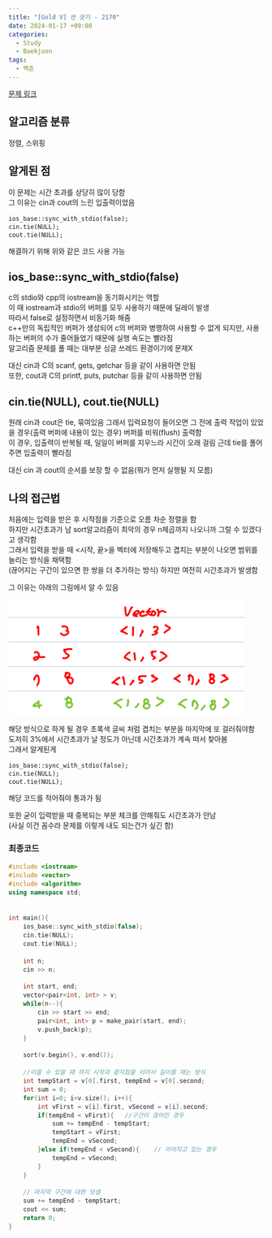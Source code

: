 ```yaml
---
title: "[Gold V] 선 긋기 - 2170"
date: 2024-01-17 +09:00
categories:
  - Study
  - Baekjoon
tags:
  - 백준
---
```

[문제 링크](https://www.acmicpc.net/problem/2170)

## 알고리즘 분류
정렬, 스위핑

## 알게된 점
이 문제는 시간 초과를 상당히 많이 당함    
그 이유는 cin과 cout의 느린 입출력이었음
```
ios_base::sync_with_stdio(false);
cin.tie(NULL);
cout.tie(NULL);
```
해결하기 위해 위와 같은 코드 사용 가능   

## ios_base::sync_with_stdio(false)
c의 stdio와 cpp의 iostream을 동기화시키는 역할   
이 때 iostream과 stdio의 버퍼를 모두 사용하기 때문에 딜레이 발생   
따라서 false로 설정하면서 비동기화 해줌   
c++만의 독립적인 버퍼가 생성되어 c의 버퍼와 병행하여 사용할 수 없게 되지만, 사용하는 버퍼의 수가 줄어들었기 때문에 실행 속도는 빨라짐    
알고리즘 문제를 풀 때는 대부분 싱글 쓰레드 환경이기에 문제X

대신 cin과 C의 scanf, gets, getchar 등을 같이 사용하면 안됨     
또한, cout과 C의 printf, puts, putchar 등을 같이 사용하면 안됨  


## cin.tie(NULL), cout.tie(NULL)
원래 cin과 cout은 tie, 묶여있음
그래서 입력요청이 들어오면 그 전에 출력 작업이 있었을 경우(출력 버퍼에 내용이 있는 경우) 버퍼를 비워(flush) 출력함   
이 경우, 입출력이 반복될 때, 일일이 버퍼를 지우느라 시간이 오래 걸림
근데 tie를 풀어주면 입출력이 빨라짐   

대신 cin 과 cout의 순서를 보장 할 수 없음(뭐가 먼저 실행될 지 모름)

## 나의 접근법
처음에는 입력을 받은 후 시작점을 기준으로 오름 차순 정렬을 함   
하지만 시간초과가 남 sort알고리즘이 최악의 경우 n제곱까지 나오니까 그럴 수 있겠다고 생각함      
그래서 입력을 받을 때 <시작, 끝>을 벡터에 저장해두고 겹치는 부분이 나오면 범위를 늘리는 방식을 채택함    
(끊어지는 구간이 있으면 한 쌍을 더 추가하는 방식)
하지만 여전히 시간초과가 발생함   

그 이유는 아래의 그림에서 알 수 있음 

![2024-01-17-BOJ-2170](images/2024-01-17-BOJ-2170.png)

해당 방식으로 하게 될 경우 초록색 글씨 처럼 겹치는 부분을 마지막에 또 걸러줘야함    
도저히 3%에서 시간초과가 날 정도가 아닌데 시간초과가 계속 떠서 찾아봄   
그래서 알게된게 
```
ios_base::sync_with_stdio(false);
cin.tie(NULL);
cout.tie(NULL);
```
해당 코드를 적어줘야 통과가 됨

또한 굳이 입력받을 때 중복되는 부분 체크를 안해줘도 시간초과가 안남   
(사실 이건 꼼수라 문제를 이렇게 내도 되는건가 싶긴 함)


### 최종코드
```c++
#include <iostream>
#include <vector>
#include <algorithm>
using namespace std;


int main(){
    ios_base::sync_with_stdio(false);
    cin.tie(NULL);
    cout.tie(NULL);

    int n;
    cin >> n;

    int start, end;
    vector<pair<int, int> > v;
    while(n--){
        cin >> start >> end;
        pair<int, int> p = make_pair(start, end);
        v.push_back(p);
    }

    sort(v.begin(), v.end());
    
    //이을 수 있을 때 까지 시작과 끝지점을 이어서 길이를 재는 방식
    int tempStart = v[0].first, tempEnd = v[0].second;
    int sum = 0;
    for(int i=0; i<v.size(); i++){
        int vFirst = v[i].first, vSecond = v[i].second;
        if(tempEnd < vFirst){   //구간이 끊어진 경우
            sum += tempEnd - tempStart;
            tempStart = vFirst;
            tempEnd = vSecond;
        }else if(tempEnd < vSecond){    // 이어지고 있는 경우
            tempEnd = vSecond;
        }
    }
    
    // 마지막 구간에 대한 덧셈
    sum += tempEnd - tempStart;
    cout << sum;
    return 0;
}
```


